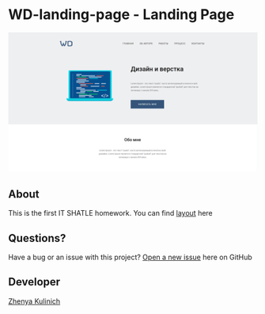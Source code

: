 # 	WD-landing-page - Landing Page

![Landing Page Preview](/img/readme/preview.png)

## About

This is the first IT SHATLE homework. You can find [layout](https://www.figma.com/file/YsfjeAFFHecZ8KV8AMDu7t0J/Templates-3.-More-on-Figma.info) here

## Questions?

Have a bug or an issue with this project? [Open a new issue](https://github.com/kulinichevgeny/inline-block-project/issues/new) here on GitHub

## Developer

[Zhenya Kulinich](https://github.com/kulinichevgeny)
